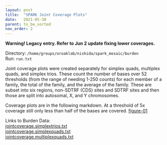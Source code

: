 ```yaml
---
layout: post
title:  "SPARK Joint Coverage Plots"
date:   2021-05-30
parent: to_be_sorted
nav_order: 2
---
```


**Warning! Legacy entry. Refer to Jun 2 update fixing lower coverages.**

Directory: `/home/groups/oroaklab/nishida/spark_mosaic/burden`
<br>Run: `run.txt`

Joint coverage plots were created separately for simplex quads, multiplex quads, and simplex trios. These count the number of bases over 52 thresholds (from the range of needing 1-250 counts) for each member of a family, the total of the family, and the average of the family. These are subset into six regions, non-SDTRF (CDS) sites and SDTRF sites and then those are split into autosomal, X, and Y chromosomes.

Coverage plots are in the following markdown. At a threshold of 5x coverage still only less than half of the bases are covered. [figure-01]

Links to Burden Data:
<br>[jointcoverage.simplextrios.txt](https://www.dropbox.com/home/SPARK%20Mosaics/burden?preview=jointcoverage.simplextrios.txt)
<br>[jointcoverage.simplexquads.txt](https://www.dropbox.com/home/SPARK%20Mosaics/burden?preview=jointcoverage.simplexquads.txt)
<br>[jointcoverage.multiplexquads.txt](https://www.dropbox.com/home/SPARK%20Mosaics/burden?preview=jointcoverage.multiplexquads.txt)

[figure-01]: https://www.dropbox.com/home/SPARK%20Mosaics/markdowns?preview=burden_coverage_plots.html
